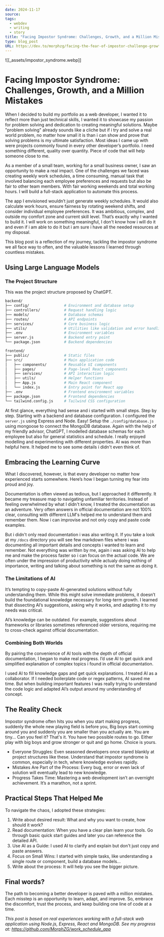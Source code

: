 ```yaml
---
date: 2024-11-17
source: 
tags:
  - webdev
  - writing
  - story
title: "Facing Impostor Syndrome: Challenges, Growth, and a Million Mistakes"
type: blog_post
URL: https://dev.to/morphzg/facing-the-fear-of-impostor-challenge-growth-and-million-mistakes-fi1
---
```


![[_assets/impostor_syndrome.webp]]

# Facing Impostor Syndrome: Challenges, Growth, and a Million Mistakes

When I decided to build my portfolio as a web developer, I wanted it to reflect more than just technical skills, I wanted it to showcase my passion for problem solving and dedication to creating meaningful solutions. Maybe "problem solving" already sounds like a cliche but if i try and solve a real world problem, no matter how small it is than i can show and prove that solving problems is my ultimate satisfaction. Most ideas I came up with were projects commonly found in every other developer’s portfolio. I need something different, quality over quantity. Piece of code that will help someone close to me.

As a member of a small team, working for a small business owner, I saw an opportunity to make a real impact. One of the challenges we faced was creating weekly work schedules, a time consuming, manual task that involved balancing each employee preferences and requests but also be fair to other team members. With fair working weekends and total working hours. I will build a full-stack application to automate this process.

The app I envisioned wouldn’t just generate weekly schedules. It would also calculate work hours, ensure fairness by rotating weekend shifts, and consider individual employee preferences. It was ambitious, complex, and outside my comfort zone and current skill level. That’s exactly why I wanted to build it. I will work on something meaningful, I don't know how i will do it and even if i am able to do it but i am sure i have all the needed resources at my disposal.

This blog post is a reflection of my journey, tackling the impostor syndrome we all face way to often, and the valuable lessons I learned through countless mistakes.

## Using Large Language Models

### The Project Structure

This was the project structure proposed by ChatGPT.

```bash  
backend/  
├── config/                # Environment and database setup  
├── controllers/           # Request handling logic  
├── models/                # Database schemas  
├── routes/                # API endpoints  
├── services/              # Core business logic  
├── utils/                 # Utilities like validation and error handling  
├── .env                   # Environment variables  
├── server.js              # Backend entry point  
└── package.json           # Backend dependencies  

frontend/  
├── public/                # Static files  
├── src/                   # Main application code  
│   ├── components/        # Reusable UI components  
│   ├── pages/             # Page-level React components  
│   ├── services/          # API interaction logic  
│   ├── utils/             # Helper functions  
│   ├── App.js             # Main React component  
│   └── index.js           # Entry point for React app  
├── .env                   # Frontend environment variables  
├── package.json           # Frontend dependencies  
└── tailwind.config.js     # Tailwind CSS configuration  
```  

At first glance, everything had sense and i started with small steps. Step by step. Starting with a backend and database configuration. I configured the `server.js` using Express and Node. Easy! Setup the `./config/database.js` using mongoose to connect the MongoDB database. Again with the help of my friendly advisor, ChatGPT, I modelled database schemas for each employee but also for general statistics and schedule. I really enjoyed modelling and experimenting with different properties. AI was more than helpful here. It helped me to see some details i didn't even think of.

## Embracing the Learning Curve

What I discovered, however, is that every developer no matter how experienced starts somewhere. Here’s how I began turning my fear into proud and joy.

Documentation is often viewed as tedious, but I approached it differently. It became my treasure map to navigating unfamiliar territories. Instead of feeling overwhelmed by what I didn't know, I treated the documentation as an adventure. Very often answers in official documentation are not 100% clear, consulting with different LLM's helped me to understand them and remember them. Now i can improvise and not only copy and paste code examples.

But i didn't only read documentation i was also writing it. If you take a look at my `/docs` directory you will see few markdown files where i was documenting all important details and concepts i wanted to learn and remember. Not everything was written by me, again i was asking AI to help me and make the process faster so i can focus on the actual code. We are often under the impression of productivity while actualy doing nothing of importance, writing and talking about something is not the same as doing it.

### The Limitations of AI

It’s tempting to copy-paste AI-generated solutions without fully understanding them. While this might solve immediate problems, it doesn’t build the foundational knowledge necessary for long-term growth. I learned that dissecting AI’s suggestions, asking why it works, and adapting it to my needs was critical.

AI’s knowledge can be outdated. For example, suggestions about frameworks or libraries sometimes referenced older versions, requiring me to cross-check against official documentation.

### Combining Both Worlds

By pairing the convenience of AI tools with the depth of official documentation, I began to make real progress. I’d use AI to get quick and simplified explanation of complex topics i found in official documentation.

I used AI to fill knowledge gaps and get quick explanations. I treated AI as a collaborator. If I needed boilerplate code or regex patterns, AI saved me time. But when building important features I was really trying to understand the code logic and adapted AI’s output around my understanding of concept.

## The Reality Check

Impostor syndrome often hits you when you start making progress, suddenly the whole new playing field is before you, Big boys start coming around you and suddenly you are smaller than you actually are. You are tiny... Can you feel it? That's it. You have two possible routes to go. Either play with big boys and grow stronger or quit and go home. Choice is yours. 
- Everyone Struggles: Even seasoned developers once stared blankly at project structures like these. Understand that impostor syndrome is common, especially in tech, where knowledge evolves rapidly.
- Mistakes Are Part of the Process: Every bug, error or even lack of solution will eventually lead to new knowledge.
- Progress Takes Time: Mastering a web development isn’t an overnight achievement. It’s a marathon, not a sprint.

## Practical Steps That Helped Me

To navigate the chaos, I adopted these strategies:
1. Write about desired result: What and why you want to create, how should it work?
2. Read documentation: When you have a clear plan learn your tools. Go through basic quick start guides and later you can reference the detailed API.
3. Use AI as a Guide: I used AI to clarify and explain but don't just copy and paste answers.
4. Focus on Small Wins: I started with simple tasks, like understanding a single route or component, build a database models...
5. Write about the process: It will help you see the bigger picture.

## Final words?

The path to becoming a better developer is paved with a million mistakes. Each misstep is an opportunity to learn, adapt, and improve. So, embrace the discomfort, trust the process, and keep building one line of code at a time.

*This post is based on real experiences working with a full-stack web application using Node.js, Express, React and MongoDB. See my progress at: https://github.com/MorphZG/work_schedule_app*
